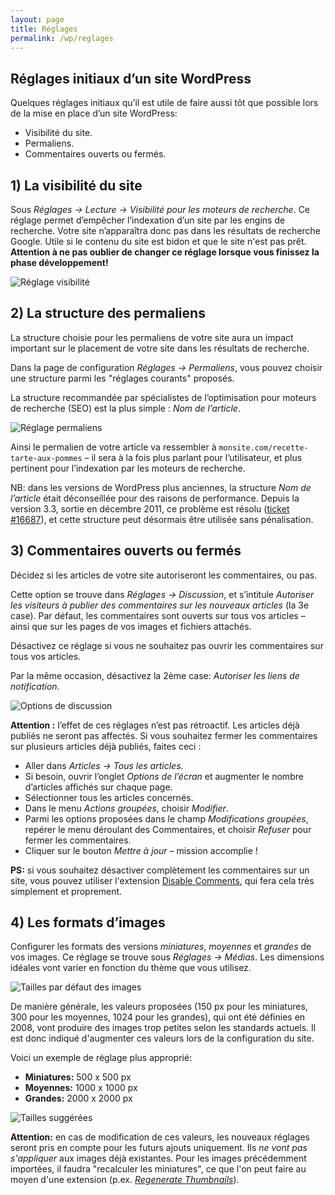 ```yaml
---
layout: page
title: Réglages
permalink: /wp/reglages
---
```


Réglages initiaux d’un site WordPress
---

Quelques réglages initiaux qu’il est utile de faire aussi tôt que possible lors de la mise en place d’un site WordPress:

- Visibilité du site.
- Permaliens.
- Commentaires ouverts ou fermés.

## 1) La visibilité du site

Sous *Réglages → Lecture → Visibilité pour les moteurs de recherche*. Ce réglage permet d’empêcher l’indexation d’un site par les engins de recherche. Votre site n’apparaîtra donc pas dans les résultats de recherche Google. Utile si le contenu du site est bidon et que le site n'est pas prêt. **Attention à ne pas oublier de changer ce réglage lorsque vous finissez la phase développement!**

![Réglage visibilité](/cours-wp/img/config/visibilite-google.png)

## 2) La structure des permaliens

La structure choisie pour les permaliens de votre site aura un impact important sur le placement de votre site dans les résultats de recherche.

Dans la page de configuration *Réglages → Permaliens*, vous pouvez choisir une structure parmi les "réglages courants" proposés. 

La structure recommandée par spécialistes de l’optimisation pour moteurs de recherche (SEO) est la plus simple : *Nom de l’article*.

![Réglage permaliens](/cours-wp/img/config/permaliens.png)

Ainsi le permalien de votre article va ressembler à `monsite.com/recette-tarte-aux-pommes` – il sera à la fois plus parlant pour l’utilisateur, et plus pertinent pour l’indexation par les moteurs de recherche.

NB: dans les versions de WordPress plus anciennes, la structure *Nom de l’article* était déconseillée pour des raisons de performance. Depuis la version 3.3, sortie en décembre 2011, ce problème est résolu ([ticket #16687](https://core.trac.wordpress.org/ticket/16687)), et cette structure peut désormais être utilisée sans pénalisation.

## 3) Commentaires ouverts ou fermés

Décidez si les articles de votre site autoriseront les commentaires, ou pas.

Cette option se trouve dans *Réglages → Discussion*, et s’intitule *Autoriser les visiteurs à publier des commentaires sur les nouveaux articles* (la 3e case). Par défaut, les commentaires sont ouverts sur tous vos articles – ainsi que sur les pages de vos images et fichiers attachés.

Désactivez ce réglage si vous ne souhaitez pas ouvrir les commentaires sur tous vos articles.

Par la même occasion, désactivez la 2ème case: *Autoriser les liens de notification*.

![Options de discussion](/cours-wp/img/config/options-discussion.png)

**Attention :** l’effet de ces réglages n’est pas rétroactif. Les articles déjà publiés ne seront pas affectés. Si vous souhaitez fermer les commentaires sur plusieurs articles déjà publiés, faites ceci :

* Aller dans *Articles → Tous les articles*.
* Si besoin, ouvrir l’onglet *Options de l’écran* et augmenter le nombre d’articles affichés sur chaque page.
* Sélectionner tous les articles concernés.
* Dans le menu *Actions groupées*, choisir *Modifier*. 
* Parmi les options proposées dans le champ *Modifications groupées*, repérer le menu déroulant des Commentaires, et choisir *Refuser* pour fermer les commentaires.
* Cliquer sur le bouton *Mettre à jour* – mission accomplie !

**PS:** si vous souhaitez désactiver complètement les commentaires sur un site, vous pouvez utiliser l'extension [Disable Comments](https://wordpress.org/plugins/disable-comments/), qui fera cela très simplement et proprement.

## 4) Les formats d’images

Configurer les formats des versions *miniatures*, *moyennes* et *grandes* de vos images. Ce réglage se trouve sous *Réglages → Médias*. Les dimensions idéales vont varier en fonction du thème que vous utilisez.

![Tailles par défaut des images](/cours-wp/img/config/medias-default.png)

De manière générale, les valeurs proposées (150 px pour les miniatures, 300 pour les moyennes, 1024 pour les grandes), qui ont été définies en 2008, vont produire des images trop petites selon les standards actuels. Il est donc indiqué d'augmenter ces valeurs lors de la configuration du site.

Voici un exemple de réglage plus approprié:

* **Miniatures:** 500 x 500 px
* **Moyennes:** 1000 x 1000 px
* **Grandes:** 2000 x 2000 px

![Tailles suggérées](/cours-wp/img/config/medias-custom.png)

**Attention:** en cas de modification de ces valeurs, les nouveaux réglages seront pris en compte pour les futurs ajouts uniquement. Ils *ne vont pas s'appliquer* aux images déjà existantes. Pour les images précédemment importées, il faudra "recalculer les miniatures", ce que l'on peut faire au moyen d'une extension (p.ex. *[Regenerate Thumbnails](https://wordpress.org/plugins/regenerate-thumbnails/)*).
